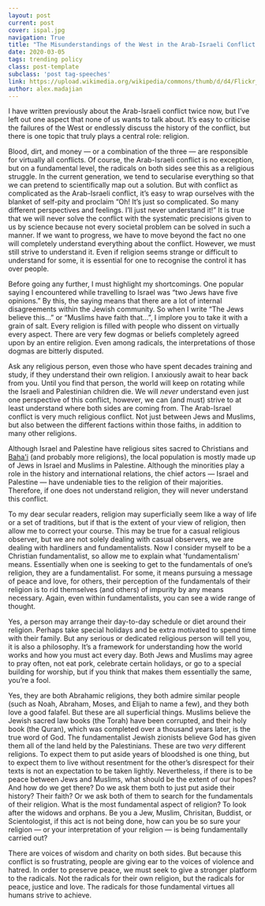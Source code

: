 ```yaml
---
layout: post
current: post
cover: ispal.jpg
navigation: True
title: "The Misunderstandings of the West in the Arab-Israeli Conflict (Part III)"
date: 2020-03-05
tags: trending policy
class: post-template
subclass: 'post tag-speeches'
link: https://upload.wikimedia.org/wikipedia/commons/thumb/d/d4/Flickr_-_Israel_Defense_Forces_-_Bil%27in_Riot%2C_Jan_2011_%284%29.jpg/964px-Flickr_-_Israel_Defense_Forces_-_Bil%27in_Riot%2C_Jan_2011_%284%29.jpg
author: alex.madajian
---    
```


I have written previously about the Arab-Israeli conflict twice now, but I’ve left out one aspect that none of us wants to talk about. It’s easy to criticise the failures of the West or endlessly discuss the history of the conflict, but there is one topic that truly plays a central role: religion.



Blood, dirt, and money — or a combination of the three — are responsible for virtually all conflicts. Of course, the Arab-Israeli conflict is no exception, but on a fundamental level, the radicals on both sides see this as a religious struggle. In the current generation, we tend to secularise everything so that we can pretend to scientifically map out a solution. But with conflict as complicated as the Arab-Israeli conflict, it’s easy to wrap ourselves with the blanket of self-pity and proclaim “Oh! It’s just so complicated. So many different perspectives and feelings. I’ll just never understand it!” It is true that we will never solve the conflict with the systematic precisions given to us by science because not every societal problem can be solved in such a manner. If we want to progress, we have to move beyond the fact no one will completely understand everything about the conflict. However, we must still strive to understand it. Even if religion seems strange or difficult to understand for some, it is essential for one to recognise the control it has over people.



Before going any further, I must highlight my shortcomings. One popular saying I encountered while travelling to Israel was “two Jews have five opinions.” By this, the saying means that there are a lot of internal disagreements within the Jewish community. So when I write “The Jews believe this...” or “Muslims have faith that...”, I implore you to take it with a grain of salt. Every religion is filled with people who dissent on virtually every aspect. There are very few dogmas or beliefs completely agreed upon by an entire religion. Even among radicals, the interpretations of those dogmas are bitterly disputed.



Ask any religious person, even those who have spent decades training and study, if they understand their own religion. I anxiously await to hear back from you. Until you find that person, the world will keep on rotating while the Israeli and Palestinian children die. We will *never* understand even just one perspective of this conflict, however, we can (and must) strive to at least understand where both sides are coming from. The Arab-Israel conflict is very much religious conflict. Not just between Jews and Muslims, but also between the different factions within those faiths, in addition to many other religions.



Although Israel and Palestine have religious sites sacred to Christians and [Baha'i](https://www.worldheritagesite.org/list/Bah%C3%A1%E2%80%99i+Holy+Places) (and probably more religions), the local population is mostly made up of Jews in Israel and Muslims in Palestine. Although the minorities play a role in the history and international relations, the chief actors — Israel and Palestine — have undeniable ties to the religion of their majorities. Therefore, if one does not understand religion, they will never understand this conflict.



To my dear secular readers, religion may superficially seem like a way of life or a set of traditions, but if that is the extent of your view of religion, then allow me to correct your course. This may be true for a casual religious observer, but we are not solely dealing with casual observers, we are dealing with hardliners and fundamentalists. Now I consider myself to be a Christian fundamentalist, so allow me to explain what 'fundamentalism' means. Essentially when one is seeking to get to the fundamentals of one’s religion, they are a fundamentalist. For some, it means pursuing a message of peace and love, for others, their perception of the fundamentals of their religion is to rid themselves (and others) of impurity by any means necessary. Again, even within fundamentalists, you can see a wide range of thought.



Yes, a person may arrange their day-to-day schedule or diet around their religion. Perhaps take special holidays and be extra motivated to spend time with their family. But any serious or dedicated religious person will tell you, it is also a philosophy. It’s a framework for understanding how the world works and how you must act every day. Both Jews and Muslims may agree to pray often, not eat pork, celebrate certain holidays, or go to a special building for worship, but if you think that makes them essentially the same, you’re a fool.



Yes, they are both Abrahamic religions, they both admire similar people (such as Noah, Abraham, Moses, and Elijah to name a few), and they both love a good falafel. But these are all superficial things. Muslims believe the Jewish sacred law books (the Torah) have been corrupted, and their holy book (the Quran), which was completed over a thousand years later, is the true word of God. The fundamentalist Jewish zionists believe God has given them all of the land held by the Palestinians. These are two *very* different religions. To expect them to put aside years of bloodshed is one thing, but to expect them to live without resentment for the other’s disrespect for their texts is not an expectation to be taken lightly. Nevertheless, if there is to be peace between Jews and Muslims, what should be the extent of our hopes? And how do we get there? Do we ask them both to just put aside their history? Their faith? Or we ask both of them to search for the fundamentals of their religion. What is the most fundamental aspect of religion? To look after the widows and orphans. Be you a Jew, Muslim, Chrisitan, Buddist, or Scientologist, if this act is not being done, how can you be so sure your religion — or your interpretation of your religion — is being fundamentally carried out?



There are voices of wisdom and charity on both sides. But because this conflict is so frustrating, people are giving ear to the voices of violence and hatred. In order to preserve peace, we must seek to give a stronger platform to the radicals. Not the radicals for their own religion, but the radicals for peace, justice and love. The radicals for those fundamental virtues all humans strive to achieve.
